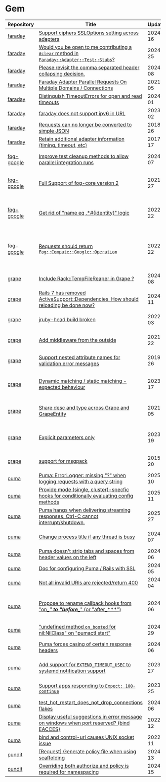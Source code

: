 # Gem

| Repository | Title | UpdatedAt | Labels | Assignee | Comments |
| --- | --- | --- | --- | --- | --- |
| [faraday](https://github.com/lostisland/faraday) | [Support ciphers SSLOptions setting across adapters](https://github.com/lostisland/faraday/issues/1586) | 2024-09-16 | help wanted |  | 3 |
| [faraday](https://github.com/lostisland/faraday) | [Would you be open to me contributing a `#clear` method in `Faraday::Adapter::Test::Stubs`?](https://github.com/lostisland/faraday/issues/1570) | 2024-06-25 | help wanted |  | 1 |
| [faraday](https://github.com/lostisland/faraday) | [Please revisit the comma separated header collapsing decision.](https://github.com/lostisland/faraday/issues/1120) | 2024-07-08 | feature, help wanted |  | 6 |
| [faraday](https://github.com/lostisland/faraday) | [Faraday Adapter Parallel Requests On Multiple Domains / Connections](https://github.com/lostisland/faraday/issues/805) | 2021-01-05 | feature, help wanted |  | 5 |
| [faraday](https://github.com/lostisland/faraday) | [Distinguish TimeoutErrors for open and read timeouts](https://github.com/lostisland/faraday/issues/718) | 2024-08-01 | feature, help wanted |  | 33 |
| [faraday](https://github.com/lostisland/faraday) | [faraday does not support ipv6 in URL](https://github.com/lostisland/faraday/issues/589) | 2023-06-02 | feature, help wanted |  | 5 |
| [faraday](https://github.com/lostisland/faraday) | [Requests can no longer be converted to simple JSON](https://github.com/lostisland/faraday/issues/535) | 2018-05-26 | feature, help wanted |  | 8 |
| [faraday](https://github.com/lostisland/faraday) | [Retain additional adapter information (timing, timeout, etc)](https://github.com/lostisland/faraday/issues/527) | 2017-08-17 | feature, help wanted |  | 6 |
| [fog-google](https://github.com/fog/fog-google) | [Improve test cleanup methods to allow parallel integration runs](https://github.com/fog/fog-google/issues/626) | 2024-04-07 | enhancement, help wanted, dev |  | 0 |
| [fog-google](https://github.com/fog/fog-google) | [Full Support of fog-core version 2](https://github.com/fog/fog-google/issues/421) | 2021-09-27 | help wanted, dev, priority/high, 2.0, pinned |  | 17 |
| [fog-google](https://github.com/fog/fog-google) | [Get rid of "name eq .*#{identity}" logic](https://github.com/fog/fog-google/issues/404) | 2022-11-22 | enhancement, help wanted, 2.0, hacktoberfest, pinned |  | 3 |
| [fog-google](https://github.com/fog/fog-google) | [Requests should return `Fog::Compute::Google::Operation`](https://github.com/fog/fog-google/issues/381) | 2022-11-22 | enhancement, help wanted, priority/high, 2.0, hacktoberfest, pinned |  | 1 |
| [grape](https://github.com/ruby-grape/grape) | [Include Rack::TempFileReaper in Grape ?](https://github.com/ruby-grape/grape/issues/2487) | 2024-10-08 | feature request, you can help |  | 0 |
| [grape](https://github.com/ruby-grape/grape) | [Rails 7 has removed ActiveSupport::Dependencies. How should reloading be done now?](https://github.com/ruby-grape/grape/issues/2238) | 2024-10-11 | bug?, you can help |  | 6 |
| [grape](https://github.com/ruby-grape/grape) | [jruby-head build broken](https://github.com/ruby-grape/grape/issues/2211) | 2022-02-03 | confirmed bug, you can help |  | 5 |
| [grape](https://github.com/ruby-grape/grape) | [Add middleware from the outside](https://github.com/ruby-grape/grape/issues/2169) | 2021-03-22 | discuss!, you can help, question |  | 2 |
| [grape](https://github.com/ruby-grape/grape) | [Support nested attribute names for validation error messages](https://github.com/ruby-grape/grape/issues/1933) | 2019-11-26 | feature request, you can help |  | 6 |
| [grape](https://github.com/ruby-grape/grape) | [Dynamic matching / static matching - expected behaviour](https://github.com/ruby-grape/grape/issues/1858) | 2023-09-17 | feature request, you can help, chore |  | 9 |
| [grape](https://github.com/ruby-grape/grape) | [Share desc and type across Grape and GrapeEntity](https://github.com/ruby-grape/grape/issues/1708) | 2021-02-05 | feature request, discuss!, you can help |  | 7 |
| [grape](https://github.com/ruby-grape/grape) | [Explicit parameters only](https://github.com/ruby-grape/grape/issues/810) | 2023-10-19 | feature request, discuss!, you can help |  | 9 |
| [grape](https://github.com/ruby-grape/grape) | [support for msgpack](https://github.com/ruby-grape/grape/issues/668) | 2015-02-20 | feature request, you can help |  | 4 |
| [puma](https://github.com/puma/puma) | [Puma::ErrorLogger: missing "?" when logging requests with a query string](https://github.com/puma/puma/issues/3617) | 2025-02-10 | bug, contrib-wanted |  | 0 |
| [puma](https://github.com/puma/puma) | [Provide mode (single, cluster)-specfic hooks for conditionally evaluating config methods](https://github.com/puma/puma/issues/3571) | 2025-02-11 | feature, contrib-wanted |  | 22 |
| [puma](https://github.com/puma/puma) | [Puma hangs when delivering streaming responses, Ctrl-C cannot interrupt/shutdown.](https://github.com/puma/puma/issues/3569) | 2025-02-27 | bug, contrib-wanted |  | 9 |
| [puma](https://github.com/puma/puma) | [Change process title if any thread is busy](https://github.com/puma/puma/issues/3483) | 2024-11-07 | feature, contrib-wanted |  | 5 |
| [puma](https://github.com/puma/puma) | [ Puma doesn't strip tabs and spaces from header values on the left](https://github.com/puma/puma/issues/3430) | 2024-08-06 | bug, contrib-wanted, c-ext |  | 3 |
| [puma](https://github.com/puma/puma) | [Doc for configuring Puma / Rails with SSL](https://github.com/puma/puma/issues/3423) | 2024-07-05 | docs, contrib-wanted |  | 0 |
| [puma](https://github.com/puma/puma) | [Not all invalid URIs are rejected/return 400](https://github.com/puma/puma/issues/3396) | 2024-10-04 | bug, contrib-wanted, c-ext |  | 7 |
| [puma](https://github.com/puma/puma) | [Propose to rename callback hooks from "on_***" to "before_***" (or "after_***")](https://github.com/puma/puma/issues/3387) | 2024-08-06 | feature, contrib-wanted, breaking change |  | 3 |
| [puma](https://github.com/puma/puma) | ["undefined method `on_booted` for nil:NilClass" on "pumactl start"](https://github.com/puma/puma/issues/3356) | 2024-03-29 | bug, contrib-wanted |  | 2 |
| [puma](https://github.com/puma/puma) | [Puma forces casing of certain response headers](https://github.com/puma/puma/issues/3250) | 2024-06-06 | feature, contrib-wanted |  | 19 |
| [puma](https://github.com/puma/puma) | [Add support for `EXTEND_TIMEOUT_USEC` to systemd notification support](https://github.com/puma/puma/issues/3234) | 2023-09-27 | contrib-wanted, systemd |  | 1 |
| [puma](https://github.com/puma/puma) | [Support apps responding to `Expect: 100-continue`](https://github.com/puma/puma/issues/3188) | 2023-08-25 | feature, contrib-wanted |  | 10 |
| [puma](https://github.com/puma/puma) | [test_hot_restart_does_not_drop_connections flakes](https://github.com/puma/puma/issues/3114) | 2024-08-06 | bug, contrib-wanted |  | 6 |
| [puma](https://github.com/puma/puma) | [Display useful suggestions in error message on windows when port reserved? (bind EACCES)](https://github.com/puma/puma/issues/2894) | 2022-11-12 | feature, contrib-wanted |  | 6 |
| [puma](https://github.com/puma/puma) | [bind and control-url causes UNIX socket issue](https://github.com/puma/puma/issues/2789) | 2022-09-11 | bug, contrib-wanted |  | 8 |
| [pundit](https://github.com/varvet/pundit) | [[Request] Generate policy file when using scaffolding](https://github.com/varvet/pundit/issues/735) | 2024-05-13 | good first issue |  | 3 |
| [pundit](https://github.com/varvet/pundit) | [Overriding both authorize and policy is required for namespacing](https://github.com/varvet/pundit/issues/723) | 2024-05-15 | good first issue |  | 4 |

